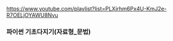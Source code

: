 https://www.youtube.com/playlist?list=PLXjrhm6Px4U-KmJ2e-R7OELjOYAWU8Nvu   


###  파이썬 기초다지기(자료형_문법)
